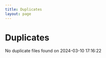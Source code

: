 ```yaml
---
title: Duplicates
layout: page
---
```


# Duplicates

No duplicate files found on 2024-03-10 17:16:22